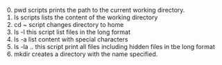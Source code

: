 0. pwd scripts prints the path to the current working directory.
1. ls scripts lists the content of the working directory
2. cd ~ script changes directory to home
3. ls -l this script list files in the long format
4. ls -a list content with special characters  
5. ls -la .. this script print all files including hidden files in tbe long format
6. mkdir <name> creates a directory with the name specified.
